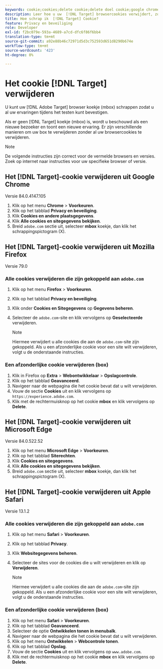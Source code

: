 ```yaml
---
keywords: cookie;cookies;delete cookie;delete doel cookie;google chrome;chrome;mozilla firefox;firefox;microsoft edge;safari
description: Leer hoe u uw  [!DNL Target] browsercookies verwijdert, zodat u uw ervaringen kunt valideren.
title: Hoe schrap ik  [!DNL Target] Cookie?
feature: Privacy en beveiliging
role: Developer
exl-id: f2bc079e-593a-4689-a7cd-dfc6f86f6bb4
translation-type: tm+mt
source-git-commit: a92e88b46c72971d5d3c752593d651d8290b674e
workflow-type: tm+mt
source-wordcount: '423'
ht-degree: 0%

---
```


# Het cookie [!DNL Target] verwijderen

U kunt uw [!DNL Adobe Target] browser koekje (mbox) schrappen zodat u al uw ervaringen tijdens het testen kunt bevestigen.

Als er geen [!DNL Target] koekje (mbox) is, wordt u beschouwd als een nieuwe bezoeker en toont een nieuwe ervaring. Er zijn verschillende manieren om uw box te verwijderen zonder al uw browsercookies te verwijderen.

>[!NOTE]
>
>De volgende instructies zijn correct voor de vermelde browsers en versies. Zoek op internet naar instructies voor uw specifieke browser of versie.

## Het [!DNL Target]-cookie verwijderen uit Google Chrome

Versie 84.0.4147.105

1. Klik op het menu **Chrome** > **Voorkeuren**.
1. Klik op het tabblad **Privacy en beveiliging**.
1. Klik **Cookies en andere plaatsgegevens**.
1. Klik **Alle cookies en sitegegevens bekijken**.
1. Breid `adobe.com` sectie uit, selecteer **mbox** koekje, dan klik het schrappingspictogram (X).

## Het [!DNL Target]-cookie verwijderen uit Mozilla Firefox

Versie 79.0

### Alle cookies verwijderen die zijn gekoppeld aan `adobe.com`

1. Klik op het menu **Firefox** > **Voorkeuren**.
1. Klik op het tabblad **Privacy en beveiliging**.
1. Klik onder **Cookies en Sitegegevens** op **Gegevens beheren**.
1. Selecteer de `adobe.com`-site en klik vervolgens op **Geselecteerde** verwijderen.

   >[!NOTE]
   >
   >Hiermee verwijdert u alle cookies die aan de `adobe.com`-site zijn gekoppeld. Als u een afzonderlijke cookie voor een site wilt verwijderen, volgt u de onderstaande instructies.

### Een afzonderlijke cookie verwijderen (box)

1. Klik in Firefox op **Extra** > **Webontwikkelaar** > **Opslagcontrole**.
1. Klik op het tabblad **Geavanceerd**.
1. Navigeer naar de webpagina die het cookie bevat dat u wilt verwijderen.
1. Vouw de sectie **Cookies** uit en klik vervolgens op `https://experience.adobe.com`.
1. Klik met de rechtermuisknop op het cookie **mbox** en klik vervolgens op **Delete**.

## Het [!DNL Target]-cookie verwijderen uit Microsoft Edge

Versie 84.0.522.52

1. Klik op het menu **Microsoft Edge** > **Voorkeuren**.
1. Klik op het tabblad **Siterechten**.
1. Klik **Cookies en sitegegevens**.
1. Klik **Alle cookies en sitegegevens bekijken**.
1. Breid `adobe.com` sectie uit, selecteer **mbox** koekje, dan klik het schrappingspictogram (X).

## Het [!DNL Target]-cookie verwijderen uit Apple Safari

Versie 13.1.2

### Alle cookies verwijderen die zijn gekoppeld aan `adobe.com`

1. Klik op het menu **Safari** > **Voorkeuren**.
1. Klik op het tabblad **Privacy**.
1. Klik **Websitegegevens beheren**.
1. Selecteer de sites voor de cookies die u wilt verwijderen en klik op **Verwijderen**.

   >[!NOTE]
   >
   >Hiermee verwijdert u alle cookies die aan de `adobe.com`-site zijn gekoppeld. Als u een afzonderlijke cookie voor een site wilt verwijderen, volgt u de onderstaande instructies.

### Een afzonderlijke cookie verwijderen (box)

1. Klik op het menu **Safari** > **Voorkeuren**.
1. Klik op het tabblad **Geavanceerd**.
1. Selecteer de optie **Ontwikkelen tonen in menubalk**.
1. Navigeer naar de webpagina die het cookie bevat dat u wilt verwijderen.
1. Klik op het menu **Ontwikkelen** > **Webcontrole tonen**.
1. Klik op het tabblad **Opslag**.
1. Vouw de sectie **Cookies** uit en klik vervolgens op `www.adobe.com`.
1. Klik met de rechtermuisknop op het cookie **mbox** en klik vervolgens op **Delete**.
